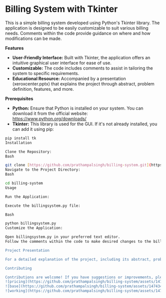 # Billing System with Tkinter

This is a simple billing system developed using Python's Tkinter library. The application is designed to be easily customizable to suit various billing needs. Comments within the code provide guidance on where and how modifications can be made.

**Features**

* **User-Friendly Interface:** Built with Tkinter, the application offers an intuitive graphical user interface for ease of use.
* **Customizable:** The code includes comments to assist in tailoring the system to specific requirements.
* **Educational Resource:** Accompanied by a presentation (xeroxcenter.pptx) that explains the project through abstract, problem definition, features, and more.

**Prerequisites**

* **Python:** Ensure that Python is installed on your system. You can download it from the official website: https://www.python.org/downloads/
* **Tkinter:** This library is used for the GUI. If it's not already installed, you can add it using pip:

```bash
pip install tk
Installation

Clone the Repository:
Bash

git clone [https://github.com/prathampalsingh/billing-system.git](https://github.com/prathampalsingh/billing-system.git)
Navigate to the Project Directory:
Bash

cd billing-system
Usage

Run the Application:

Execute the billingsystem.py file:

Bash

python billingsystem.py
Customize the Application:

Open billingsystem.py in your preferred text editor.
Follow the comments within the code to make desired changes to the billing system's functionality and appearance.

Project Presentation

For a detailed explanation of the project, including its abstract, problem definition, and features, refer to the xeroxcenter.pptx file included in the repository.

Contributing

Contributions are welcome! If you have suggestions or improvements, please fork the repository and submit a pull request.
![pricing](https://github.com/prathampalsingh/billing-system/assets/147434371/6bcaf5a6-29bf-4ec4-8638-6b1981674d77)
![base](https://github.com/prathampalsingh/billing-system/assets/147434371/bd2bb4d4-bf6e-4764-937f-581e0e656286)
![working](https://github.com/prathampalsingh/billing-system/assets/147434371/2e0aa15d-3d7c-4768-b57f-c9665e30168c)
